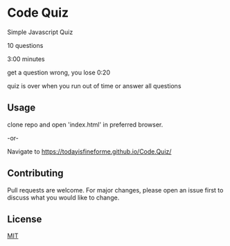# Code Quiz

Simple Javascript Quiz

10 questions

3:00 minutes 

get a question wrong, you lose 0:20

quiz is over when you run out of time or answer all questions

## Usage

clone repo and open 'index.html' in preferred browser.

-or-

Navigate to https://todayisfineforme.github.io/Code.Quiz/

## Contributing
Pull requests are welcome. For major changes, please open an issue first to discuss what you would like to change.

## License
[MIT](https://choosealicense.com/licenses/mit/)
